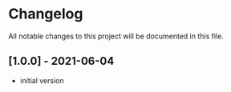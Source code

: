 # Changelog

All notable changes to this project will be documented in this file.

## [1.0.0] - 2021-06-04

- initial version
